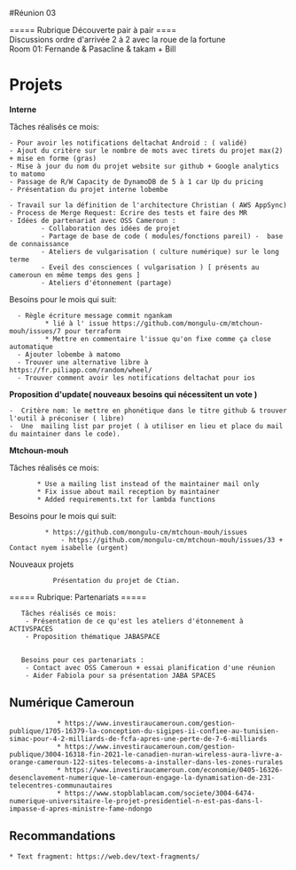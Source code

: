 #Réunion 03

===== Rubrique Découverte pair à pair ====  
Discussions ordre d'arrivée 2 à 2 avec la roue de la fortune  
Room 01:  Fernande  & Pasacline  & takam + Bill

# Projets

**Interne**

Tâches réalisés ce mois:

	- Pour avoir les notifications deltachat Android : ( validé)
	- Ajout du critère sur le nombre de mots avec tirets du projet max(2) + mise en forme (gras)
	- Mise à jour du nom du projet website sur github + Google analytics to matomo
	- Passage de R/W Capacity de DynamoDB de 5 à 1 car Up du pricing
	- Présentation du projet interne lobembe
	
	- Travail sur la définition de l'architecture Christian ( AWS AppSync)
	- Process de Merge Request: Ecrire des tests et faire des MR
	- Idées de partenariat avec OSS Cameroun :
			- Collaboration des idées de projet 
			- Partage de base de code ( modules/fonctions pareil) -  base de connaissance
			- Ateliers de vulgarisation ( culture numérique) sur le long terme
			- Eveil des consciences ( vulgarisation ) [ présents au cameroun en même temps des gens ]
			- Ateliers d'étonnement (partage)
   
Besoins pour le mois qui suit:

      - Règle écriture message commit ngankam 
             * lié à l' issue https://github.com/mongulu-cm/mtchoun-mouh/issues/7 pour terraform
             * Mettre en commentaire l'issue qu'on fixe comme ça close automatique
      - Ajouter lobembe à matomo
      - Trouver une alternative libre à https://fr.piliapp.com/random/wheel/
      - Trouver comment avoir les notifications deltachat pour ios
      
**Proposition d'update( nouveaux besoins qui nécessitent un vote )**

	-  Critère nom: le mettre en phonétique dans le titre github & trouver l'outil à préconiser ( libre) 
	-  Une  mailing list par projet ( à utiliser en lieu et place du mail du maintainer dans le code).

**Mtchoun-mouh**

   Tâches réalisés ce mois:
   
		   * Use a mailing list instead of the maintainer mail only
		   * Fix issue about mail reception by maintainer
		   * Added requirements.txt for lambda functions
   
   Besoins pour le mois qui suit: 

             * https://github.com/mongulu-cm/mtchoun-mouh/issues
	             - https://github.com/mongulu-cm/mtchoun-mouh/issues/33 + Contact nyem isabelle (urgent)
  
Nouveaux projets
```
	       Présentation du projet de Ctian.
```

===== Rubrique: Partenariats =====

```
   Tâches réalisés ce mois:
	- Présentation de ce qu'est les ateliers d'étonnement à ACTIVSPACES
	- Proposition thématique JABASPACE 
	

   Besoins pour ces partenariats :
	- Contact avec OSS Cameroun + essai planification d'une réunion
	- Aider Fabiola pour sa présentation JABA SPACES
```

## Numérique Cameroun

				* https://www.investiraucameroun.com/gestion-publique/1705-16379-la-conception-du-sigipes-ii-confiee-au-tunisien-simac-pour-4-2-milliards-de-fcfa-apres-une-perte-de-7-6-milliards
				* https://www.investiraucameroun.com/gestion-publique/3004-16318-fin-2021-le-canadien-nuran-wireless-aura-livre-a-orange-cameroun-122-sites-telecoms-a-installer-dans-les-zones-rurales
				* https://www.investiraucameroun.com/economie/0405-16326-desenclavement-numerique-le-cameroun-engage-la-dynamisation-de-231-telecentres-communautaires
				* https://www.stopblablacam.com/societe/3004-6474-numerique-universitaire-le-projet-presidentiel-n-est-pas-dans-l-impasse-d-apres-ministre-fame-ndongo


## Recommandations
	* Text fragment: https://web.dev/text-fragments/